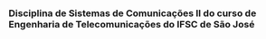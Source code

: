### Disciplina de Sistemas de Comunicações II do curso de Engenharia de Telecomunicações do IFSC de São José

